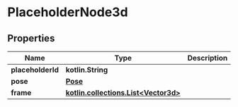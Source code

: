 
# PlaceholderNode3d

## Properties
Name | Type | Description | Notes
------------ | ------------- | ------------- | -------------
**placeholderId** | **kotlin.String** |  | 
**pose** | [**Pose**](Pose.md) |  | 
**frame** | [**kotlin.collections.List&lt;Vector3d&gt;**](Vector3d.md) |  |  [optional]



